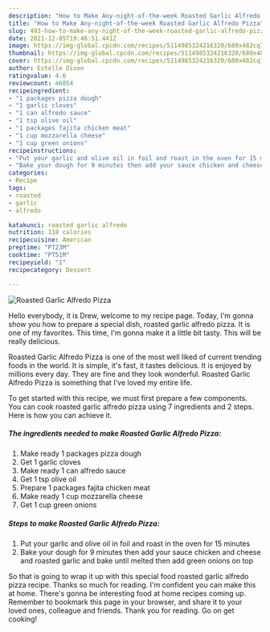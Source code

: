 ```yaml
---
description: "How to Make Any-night-of-the-week Roasted Garlic Alfredo Pizza"
title: "How to Make Any-night-of-the-week Roasted Garlic Alfredo Pizza"
slug: 493-how-to-make-any-night-of-the-week-roasted-garlic-alfredo-pizza
date: 2021-12-05T19:48:51.441Z
image: https://img-global.cpcdn.com/recipes/5114985324216320/680x482cq70/roasted-garlic-alfredo-pizza-recipe-main-photo.jpg
thumbnail: https://img-global.cpcdn.com/recipes/5114985324216320/680x482cq70/roasted-garlic-alfredo-pizza-recipe-main-photo.jpg
cover: https://img-global.cpcdn.com/recipes/5114985324216320/680x482cq70/roasted-garlic-alfredo-pizza-recipe-main-photo.jpg
author: Estelle Dixon
ratingvalue: 4.6
reviewcount: 46054
recipeingredient:
- "1 packages pizza dough"
- "1 garlic cloves"
- "1 can alfredo sauce"
- "1 tsp olive oil"
- "1 packages fajita chicken meat"
- "1 cup mozzarella cheese"
- "1 cup green onions"
recipeinstructions:
- "Put your garlic and olive oil in foil and roast in the oven for 15 minutes"
- "Bake your dough for 9 minutes then add your sauce chicken and cheese and roasted garlic and bake until melted then add green onions on top"
categories:
- Recipe
tags:
- roasted
- garlic
- alfredo

katakunci: roasted garlic alfredo 
nutrition: 118 calories
recipecuisine: American
preptime: "PT23M"
cooktime: "PT51M"
recipeyield: "1"
recipecategory: Dessert

---
```



![Roasted Garlic Alfredo Pizza](https://img-global.cpcdn.com/recipes/5114985324216320/680x482cq70/roasted-garlic-alfredo-pizza-recipe-main-photo.jpg)

Hello everybody, it is Drew, welcome to my recipe page. Today, I'm gonna show you how to prepare a special dish, roasted garlic alfredo pizza. It is one of my favorites. This time, I'm gonna make it a little bit tasty. This will be really delicious.

Roasted Garlic Alfredo Pizza is one of the most well liked of current trending foods in the world. It is simple, it's fast, it tastes delicious. It is enjoyed by millions every day. They are fine and they look wonderful. Roasted Garlic Alfredo Pizza is something that I've loved my entire life.




To get started with this recipe, we must first prepare a few components. You can cook roasted garlic alfredo pizza using 7 ingredients and 2 steps. Here is how you can achieve it.

<!--inarticleads1-->

##### The ingredients needed to make Roasted Garlic Alfredo Pizza:

1. Make ready 1 packages pizza dough
1. Get 1 garlic cloves
1. Make ready 1 can alfredo sauce
1. Get 1 tsp olive oil
1. Prepare 1 packages fajita chicken meat
1. Make ready 1 cup mozzarella cheese
1. Get 1 cup green onions




<!--inarticleads2-->

##### Steps to make Roasted Garlic Alfredo Pizza:

1. Put your garlic and olive oil in foil and roast in the oven for 15 minutes
1. Bake your dough for 9 minutes then add your sauce chicken and cheese and roasted garlic and bake until melted then add green onions on top




So that is going to wrap it up with this special food roasted garlic alfredo pizza recipe. Thanks so much for reading. I'm confident you can make this at home. There's gonna be interesting food at home recipes coming up. Remember to bookmark this page in your browser, and share it to your loved ones, colleague and friends. Thank you for reading. Go on get cooking!
